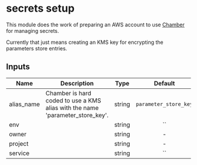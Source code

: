 # secrets setup

This module does the work of preparing an AWS account to use [Chamber](https://github.com/segmentio/chamber) for managing secrets.

Currently that just means creating an KMS key for encrypting the parameters store entries.


<!-- START -->

## Inputs

| Name | Description | Type | Default | Required |
|------|-------------|:----:|:-----:|:-----:|
| alias_name | Chamber is hard coded to use a KMS alias with the name 'parameter_store_key'. | string | `parameter_store_key` | no |
| env |  | string | `` | no |
| owner |  | string | - | yes |
| project |  | string | - | yes |
| service |  | string | `` | no |

<!-- END -->
